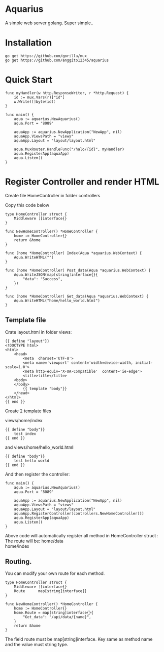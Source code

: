 # Aquarius

A simple web server golang. Super simple..

# Installation
```
go get https://github.com/gorilla/mux
go get https://github.com/anggito12345/aquarius
```

# Quick Start

```
func myHandler(w http.ResponseWriter, r *http.Request) {
	id := mux.Vars(r)["id"]
	w.Write([]byte(id))
}

func main() {
	aqua := aquarius.NewAquarius()
	aqua.Port = "8089"

	aquaApp := aquarius.NewApplication("NewApp", nil)
	aquaApp.ViewsPath = "views"
	aquaApp.Layout = "layout/layout.html"

	aqua.MuxRouter.HandleFunc("/halo/{id}", myHandler)
	aqua.RegisterApp(aquaApp)
	aqua.Listen()
}

```

# Register Controller and render HTML

Create file HomeController in folder controllers

Copy this code below
```
type HomeController struct {
	Middleware []interface{}
}

func NewHomeController() *HomeController {
	home := HomeController{}
	return &home
}

func (home *HomeController) Index(Aqua *aquarius.WebContext) {
	Aqua.WriteHTML("")
}

func (home *HomeController) Post_data(Aqua *aquarius.WebContext) {
	Aqua.WriteJSON(map[string]interface{}{
		"data": "Success",
	})
}

func (home *HomeController) Get_data(Aqua *aquarius.WebContext) {
	Aqua.WriteHTML("home/hello_world.html")
}

```

## Template file

Crate layout.html in folder views:
```
{{ define "layout"}}
<!DOCTYPE html>
<html>
    <head>
        <meta  charset='UTF-8'>
        <meta name='viewport' content='width=device-width, initial-scale=1.0'>
        <meta http-equiv='X-UA-Compatible'  content='ie-edge'>
        <title>title</title>
    <body>
    </body>
        {{ template "body"}}
    </head>
</html>
{{ end }}
```

Create 2 template files

views/home/index

```
{{ define "body"}}
    test index
{{ end }}
```
and
views/home/hello_world.html
```
{{ define "body"}}
    test hello world
{{ end }}
```

And then register the controller:
```
func main() {
	aqua := aquarius.NewAquarius()
	aqua.Port = "8089"

	aquaApp := aquarius.NewApplication("NewApp", nil)
	aquaApp.ViewsPath = "views"
	aquaApp.Layout = "layout/layout.html"
	aquaApp.RegisterController(controllers.NewHomeController())
	aqua.RegisterApp(aquaApp)
	aqua.Listen()
}
```

Above code will automatically register all method in HomeController struct :
The route will be:
home/data <br />
home/index <br />


## Routing.

You can modify your own route for each method. 

```
type HomeController struct {
	Middleware []interface{}	
	Route      map[string]interface{}
}

func NewHomeController() *HomeController {
	home := HomeController{}	
	home.Route = map[string]interface{}{
		"Get_data": "/api/data/{name}",
	}
	return &home
}
```

The field route must be map[string]interface. Key same as method name and the value must string type.